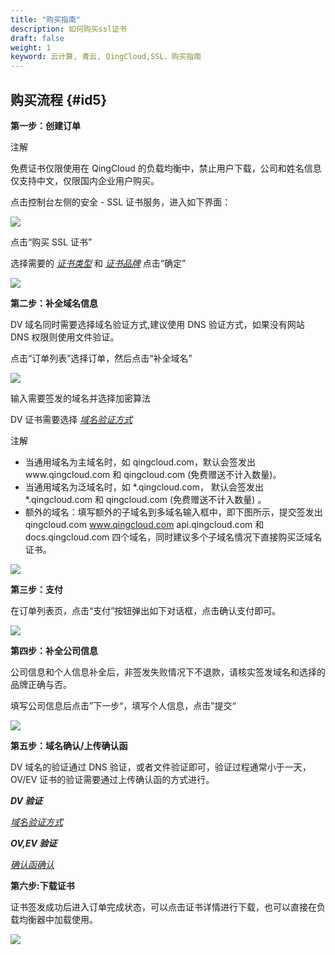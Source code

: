 ```yaml
---
title: "购买指南"
description: 如何购买ssl证书
draft: false
weight: 1
keyword: 云计算, 青云, QingCloud,SSL，购买指南
---
```



## 购买流程 {#id5}

**第一步：创建订单**

注解

免费证书仅限使用在 QingCloud 的负载均衡中，禁止用户下载，公司和姓名信息仅支持中文，仅限国内企业用户购买。

点击控制台左侧的安全 - SSL 证书服务，进入如下界面：

![](../../_images/step_1.png)

点击“购买 SSL 证书”

选择需要的 [_证书类型_](../../intro/introduction/#id3) 和 [_证书品牌_](../../billing/price/#brand) 点击“确定”

![](../../_images/step_2.png)

**第二步：补全域名信息**

DV 域名同时需要选择域名验证方式,建议使用 DNS 验证方式，如果没有网站 DNS 权限则使用文件验证。

点击“订单列表”选择订单，然后点击“补全域名”

![](../../_images/step_3.png)

输入需要签发的域名并选择加密算法

DV 证书需要选择 [_域名验证方式_](../../manual/manualq/#valid-domain)

注解

*   当通用域名为主域名时，如 qingcloud.com，默认会签发出www.qingcloud.com 和 qingcloud.com (免费赠送不计入数量)。
*   当通用域名为泛域名时，如 *.qingcloud.com， 默认会签发出 *.qingcloud.com 和 qingcloud.com (免费赠送不计入数量) 。
*   额外的域名：填写额外的子域名到多域名输入框中，即下图所示，提交签发出 qingcloud.com www.qingcloud.com api.qingcloud.com 和 docs.qingcloud.com 四个域名，同时建议多个子域名情况下直接购买泛域名证书。

![](../../_images/step_4.png)

**第三步：支付**

在订单列表页，点击“支付”按钮弹出如下对话框，点击确认支付即可。

![](../../_images/step_5.png)

**第四步：补全公司信息**

公司信息和个人信息补全后，非签发失败情况下不退款，请核实签发域名和选择的品牌正确与否。

填写公司信息后点击”下一步“，填写个人信息，点击”提交“

![](../../_images/step_7.png)

**第五步：域名确认/上传确认函**

DV 域名的验证通过 DNS 验证，或者文件验证即可，验证过程通常小于一天， OV/EV 证书的验证需要通过上传确认函的方式进行。

***DV 验证***

[_域名验证方式_](../../manual/manualq/#valid-domain)

***OV,EV 验证***

[_确认函确认_](../../manual/manualq/#confirm-letter)

**第六步:下载证书**

证书签发成功后进入订单完成状态，可以点击证书详情进行下载，也可以直接在负载均衡器中加载使用。

![](../../_images/download.png)